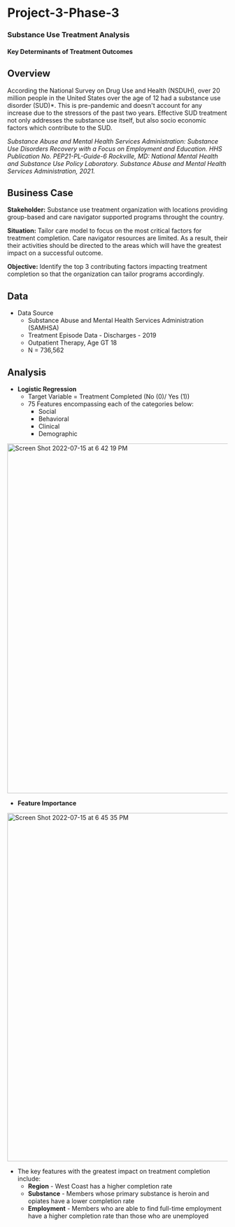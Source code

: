 # Project-3-Phase-3

### Substance Use Treatment Analysis
#### Key Determinants of Treatment Outcomes

## Overview
According the National Survey on Drug Use and Health (NSDUH), over 20 million people in the United States over the age of 12 had a substance use disorder 
(SUD)*. This is pre-pandemic and doesn't account for any increase due to the stressors of the past two years.  Effective SUD treatment not only addresses 
the substance use itself, but also socio economic factors which contribute to the SUD. 

*Substance Abuse and Mental Health Services Administration: Substance Use Disorders Recovery with a
Focus on Employment and Education. HHS Publication No. PEP21-PL-Guide-6 Rockville, MD: National
Mental Health and Substance Use Policy Laboratory. Substance Abuse and Mental Health Services
Administration, 2021.*

## Business Case

**Stakeholder:** Substance use treatment organization with locations providing group-based and care navigator supported programs throught the country.

**Situation:** Tailor care model to focus on the most critical factors for treatment completion.  Care navigator resources are limited.  As a result, their 
their activities should be directed to the areas which will have the greatest impact on a successful outcome. 

**Objective:** Identify the top 3 contributing factors impacting treatment completion so that the organization can tailor programs accordingly. 

## Data

- Data Source
  - Substance Abuse and Mental Health Services Administration (SAMHSA)
  - Treatment Episode Data - Discharges - 2019
  - Outpatient Therapy, Age GT 18
  - N =  736,562

## Analysis 
 
- **Logistic Regression**
  - Target Variable = Treatment Completed (No (0)/ Yes (1))
  - 75 Features encompassing each of the categories below:
    - Social
    - Behavioral
    - Clinical
    - Demographic 

<img width="799" alt="Screen Shot 2022-07-15 at 6 42 19 PM" src="https://user-images.githubusercontent.com/100314469/179321055-3aa7f3e7-703a-416b-ae91-b58b3482de34.png">

- **Feature Importance**

<img width="796" alt="Screen Shot 2022-07-15 at 6 45 35 PM" src="https://user-images.githubusercontent.com/100314469/179321330-0ec0702b-1eee-4a20-bd3e-6a67f4b4ebe8.png">

  - The key features with the greatest impact on treatment completion include: 
    -  **Region** - West Coast has a higher completion rate
    -  **Substance** - Members whose primary substance is heroin and opiates have a lower completion rate
    -  **Employment** - Members who are able to find full-time employment have a higher completion rate than those who are unemployed
   

